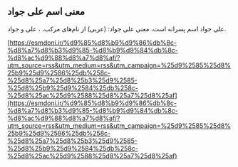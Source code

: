 ## معنی اسم علی جواد


علی جواد اسم پسرانه است، معنی علی جواد: (عربی) از نام‌های مرکب، ، علی و جواد.

[https://esmdoni.ir/%d9%85%d8%b9%d9%86%db%8c-%d8%a7%d8%b3%d9%85-%d8%b9%d9%84%db%8c-%d8%ac%d9%88%d8%a7%d8%af/?utm_source=rss&utm_medium=rss&utm_campaign=%25d9%2585%25d8%25b9%25d9%2586%25db%258c-%25d8%25a7%25d8%25b3%25d9%2585-%25d8%25b9%25d9%2584%25db%258c-%25d8%25ac%25d9%2588%25d8%25a7%25d8%25af](https://esmdoni.ir/%d9%85%d8%b9%d9%86%db%8c-%d8%a7%d8%b3%d9%85-%d8%b9%d9%84%db%8c-%d8%ac%d9%88%d8%a7%d8%af/?utm_source=rss&utm_medium=rss&utm_campaign=%25d9%2585%25d8%25b9%25d9%2586%25db%258c-%25d8%25a7%25d8%25b3%25d9%2585-%25d8%25b9%25d9%2584%25db%258c-%25d8%25ac%25d9%2588%25d8%25a7%25d8%25af) 